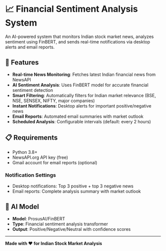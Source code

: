 # 📈 Financial Sentiment Analysis System

An AI-powered system that monitors Indian stock market news, analyzes sentiment using FinBERT, and sends real-time notifications via desktop alerts and email reports.

## 🚀 Features

- **Real-time News Monitoring**: Fetches latest Indian financial news from NewsAPI
- **AI Sentiment Analysis**: Uses FinBERT model for accurate financial sentiment detection
- **Smart Filtering**: Automatically filters for Indian market relevance (BSE, NSE, SENSEX, NIFTY, major companies)
- **Instant Notifications**: Desktop alerts for important positive/negative news
- **Email Reports**: Automated email summaries with market outlook
- **Scheduled Analysis**: Configurable intervals (default: every 2 hours)

## 📋 Requirements

- Python 3.8+
- NewsAPI.org API key (free)
- Gmail account for email reports (optional)

### Notification Settings

- Desktop notifications: Top 3 positive + top 3 negative news
- Email reports: Complete analysis summary with market outlook

## 🧠 AI Model

- **Model**: ProsusAI/FinBERT
- **Type**: Financial sentiment analysis transformer
- **Output**: Positive/Negative/Neutral with confidence scores

---

**Made with ❤️ for Indian Stock Market Analysis**
